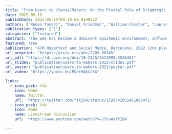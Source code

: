 ```yaml
---
title: "From Users to (Sense)Makers: On the Pivotal Role of Stigmergic Social Annotation in the Quest for Collective Sensemaking"
date: 2022-05-15
publishDate: 2022-05-15T09:10:08.014852Z
authors: ["Ronen Tamari", "Daniel Friedman", "William Fischer", "Lauren Hebert", "Dafna Shahaf"]
publication_types: ["1"]
categories: ["featured"]
abstract: "The web has become a dominant epistemic environment, influencing people's beliefs at a global scale. However, online epistemic environments are increasingly polluted, impairing societies' ability to coordinate effectively in the face of global crises. We argue that centralized platforms are a main source of epistemic pollution, and that healthier environments require redesigning how we collectively govern attention. Inspired by decentralization and open source software movements, we propose Open Source Attention, a socio-technical framework for 'freeing' human attention from control by platforms, through a decentralized eco-system for creating, storing and querying stigmergic markers; the digital traces of human attention."
featured: true
publication: "ACM Hypertext and Social Media, Barcelona, 2022 (2nd place, Blue Sky Ideas track)"
url_preprint: "https://arxiv.org/abs/2205.06345"
url_pdf: "https://dl.acm.org/doi/10.1145/3511095.3536361"
url_slides: "publication/users-to-makers-2022/slides.pdf"
url_poster: "publication/users-to-makers-2022/poster.pdf"
url_video: "https://youtu.be/PQerH4kCaSA"

links:
  - icon_pack: fab
    icon: None
    name: Twitter
    url: 'https://twitter.com/rtk254/status/1528742051461865472'
  - icon_pack: fab
    icon: None
    name: Livestream discussion
    url: 'https://www.youtube.com/watch?v=J7cu4slfIBA'

---
```

